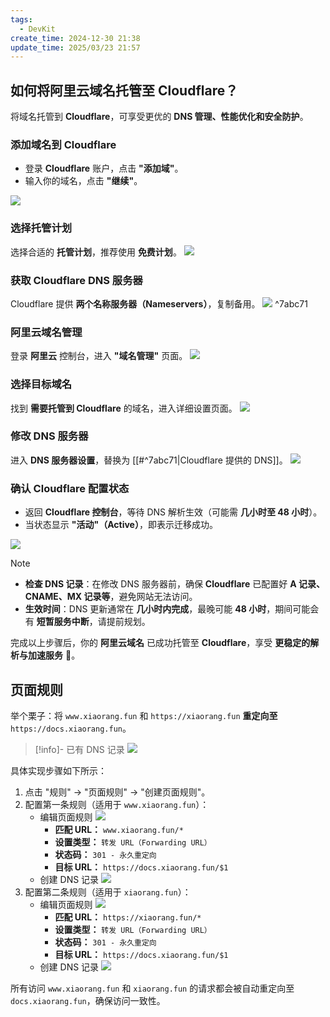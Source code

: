 ```yaml
---
tags:
  - DevKit
create_time: 2024-12-30 21:38
update_time: 2025/03/23 21:57
---
```


## 如何将阿里云域名托管至 Cloudflare？

将域名托管到 **Cloudflare**，可享受更优的 **DNS 管理、性能优化和安全防护**。

### 添加域名到 Cloudflare

- 登录 **Cloudflare** 账户，点击 **"添加域"**。
- 输入你的域名，点击 **"继续"**。

![](https://img.xiaorang.fun/202502251703745.png)

### 选择托管计划

选择合适的 **托管计划**，推荐使用 **免费计划**。
![](https://img.xiaorang.fun/202502251703746.png)

### 获取 Cloudflare DNS 服务器

Cloudflare 提供 **两个名称服务器（Nameservers）**，复制备用。
![](https://img.xiaorang.fun/202502251703747.png) ^7abc71

### 阿里云域名管理

登录 **阿里云** 控制台，进入 **"域名管理"** 页面。
![](https://img.xiaorang.fun/202502251703748.png)

### 选择目标域名

找到 **需要托管到 Cloudflare** 的域名，进入详细设置页面。
![](https://img.xiaorang.fun/202502251703749.png)

### 修改 DNS 服务器

进入 **DNS 服务器设置**，替换为 [[#^7abc71|Cloudflare 提供的 DNS]]。
![](https://img.xiaorang.fun/202502251703750.png)

### 确认 Cloudflare 配置状态

- 返回 **Cloudflare 控制台**，等待 DNS 解析生效（可能需 **几小时至 48 小时**）。
- 当状态显示 **"活动"（Active）**，即表示迁移成功。

![](https://img.xiaorang.fun/202502251703751.png)

> [!note]
> - **检查 DNS 记录**：在修改 DNS 服务器前，确保 **Cloudflare** 已配置好 **A 记录、CNAME、MX 记录等**，避免网站无法访问。
> - **生效时间**：DNS 更新通常在 **几小时内完成**，最晚可能 **48 小时**，期间可能会有 **短暂服务中断**，请提前规划。

完成以上步骤后，你的 **阿里云域名** 已成功托管至 **Cloudflare**，享受 **更稳定的解析与加速服务** 🚀。

## 页面规则

举个栗子：将 `www.xiaorang.fun` 和 `https://xiaorang.fun` **重定向至** `https://docs.xiaorang.fun`。

> [!info]-  已有 DNS 记录
> ![](https://img.xiaorang.fun/202503232137809.png)

具体实现步骤如下所示：

1. 点击 "规则" → "页面规则" → "创建页面规则"。
2. 配置第一条规则（适用于 `www.xiaorang.fun`）：
   - 编辑页面规则
     ![](https://img.xiaorang.fun/202503232137811.png)
      - **匹配 URL：** `www.xiaorang.fun/*`
      - **设置类型：** `转发 URL（Forwarding URL）`
      - **状态码：** `301 - 永久重定向`
      - **目标 URL：** `https://docs.xiaorang.fun/$1`
   - 创建 DNS 记录
     ![](https://img.xiaorang.fun/202503232137812.png)
3. 配置第二条规则（适用于 `xiaorang.fun`）：
   - 编辑页面规则
     ![](https://img.xiaorang.fun/202503232157717.png)
      - **匹配 URL：** `https://xiaorang.fun/*`
      - **设置类型：** `转发 URL（Forwarding URL）`
      - **状态码：** `301 - 永久重定向`
      - **目标 URL：** `https://docs.xiaorang.fun/$1`
   - 创建 DNS 记录
     ![](https://img.xiaorang.fun/202503232157718.png)

所有访问 `www.xiaorang.fun` 和 `xiaorang.fun` 的请求都会被自动重定向至 `docs.xiaorang.fun`，确保访问一致性。
